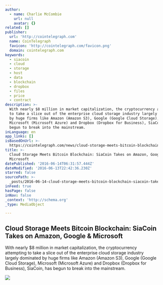 ```yaml
---
author:
  - name: Charlie McCombie
    url: null
    avatar: {}
related: []
publisher:
  url: 'http://cointelegraph.com'
  name: CoinTelegraph
  favicon: 'http://cointelegraph.com/favicon.png'
  domain: cointelegraph.com
keywords:
  - siacoin
  - cloud
  - storage
  - host
  - data
  - blockchain
  - dropbox
  - files
  - price
  - contract
description: >-
  With nearly $8 million in market capitalization, the cryptocurrency attempting
  to take a slice out of the enterprise cloud storage industry largely dominated
  by huge firms like Amazon (Amazon S3), Google (Google Cloud Storage),
  Microsoft (Microsoft Azure) and Dropbox (Dropbox for Business), SiaCoin, has
  begun to break into the mainstream.
inLanguage: en
app_links: []
isBasedOnUrl: >-
  https://cointelegraph.com/news/cloud-storage-meets-bitcoin-blockchain-siacoin-takes-on-amazon-google-microsoft
title: >-
  Cloud Storage Meets Bitcoin Blockchain: SiaCoin Takes on Amazon, Google &
  Microsoft
datePublished: '2016-06-14T06:31:57.444Z'
dateModified: '2016-06-13T22:42:36.230Z'
starred: false
sourcePath: >-
  _posts/2016-06-14-cloud-storage-meets-bitcoin-blockchain-siacoin-takes-on-ama.md
inFeed: true
hasPage: false
inNav: false
_context: 'http://schema.org'
_type: MediaObject

---
```

<article style=""><h1>Cloud Storage Meets Bitcoin Blockchain: SiaCoin Takes on Amazon, Google &amp; Microsoft</h1><p>With nearly $8 million in market capitalization, the cryptocurrency attempting to take a slice out of the enterprise cloud storage industry largely dominated by huge firms like Amazon (Amazon S3), Google (Google Cloud Storage), Microsoft (Microsoft Azure) and Dropbox (Dropbox for Business), SiaCoin, has begun to break into the mainstream.</p><img src="http://cointelegraph.com/images/725_aHR0cDovL2NvaW50ZWxlZ3JhcGguY29tL3N0b3JhZ2UvdXBsb2Fkcy92aWV3L2ZhNTY1ZmMwN2M1ZDY2Y2FhZWNiMTEzNmM4ZTRlZWQwLmpwZw==.jpg" /></article>